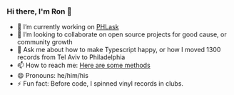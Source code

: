 ### Hi there, I'm Ron 👋

- 🔭 I’m currently working on [PHLask](https://github.com/phlask/phlask-map)
- 👯 I’m looking to collaborate on open source projects for good cause, or community growth
- 💬 Ask me about how to make Typescript happy, or how I moved 1300 records from Tel Aviv to Philadelphia
- 📫 How to reach me: [Here are some methods](https://linktr.ee/ronbraha)
- 😄 Pronouns: he/him/his
- ⚡ Fun fact: Before code, I spinned vinyl records in clubs.
